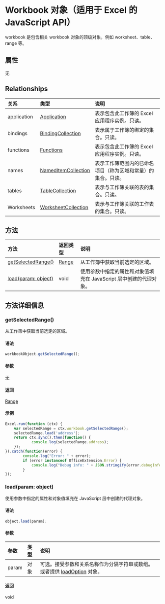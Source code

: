 # <a name="workbook-object-(javascript-api-for-excel)"></a>Workbook 对象（适用于 Excel 的 JavaScript API）

workbook 是包含相关 workbook 对象的顶级对象，例如 worksheet、table、range 等。

## <a name="properties"></a>属性

无

## <a name="relationships"></a>Relationships
| 关系 | 类型   |说明|
|:---------------|:--------|:----------|
|application|[Application](application.md)|表示包含此工作簿的 Excel 应用程序实例。只读。|
|bindings|[BindingCollection](bindingcollection.md)|表示属于工作簿的绑定的集合。只读。|
|functions|[Functions](functions.md)|表示包含此工作簿的 Excel 应用程序实例。只读。|
|names|[NamedItemCollection](nameditemcollection.md)|表示工作簿范围内的已命名项目（称为区域和常量）的集合。只读。|
|tables|[TableCollection](tablecollection.md)|表示与工作簿关联的表的集合。只读。|
|Worksheets|[WorksheetCollection](worksheetcollection.md)|表示与工作簿关联的工作表的集合。只读。|

## <a name="methods"></a>方法

| 方法           | 返回类型    |说明|
|:---------------|:--------|:----------|
|[getSelectedRange()](#getselectedrange)|[Range](range.md)|从工作簿中获取当前选定的区域。|
|[load(param: object)](#loadparam-object)|void|使用参数中指定的属性和对象值填充在 JavaScript 层中创建的代理对象。|

## <a name="method-details"></a>方法详细信息


### <a name="getselectedrange()"></a>getSelectedRange()
从工作簿中获取当前选定的区域。

#### <a name="syntax"></a>语法
```js
workbookObject.getSelectedRange();
```

#### <a name="parameters"></a>参数
无

#### <a name="returns"></a>返回
[Range](range.md)

#### <a name="examples"></a>示例

```js
Excel.run(function (ctx) { 
    var selectedRange = ctx.workbook.getSelectedRange();
    selectedRange.load('address');
    return ctx.sync().then(function() {
            console.log(selectedRange.address);
    });
}).catch(function(error) {
        console.log("Error: " + error);
        if (error instanceof OfficeExtension.Error) {
            console.log("Debug info: " + JSON.stringify(error.debugInfo));
        }
});
```
### <a name="load(param:-object)"></a>load(param: object)
使用参数中指定的属性和对象值填充在 JavaScript 层中创建的代理对象。

#### <a name="syntax"></a>语法
```js
object.load(param);
```

#### <a name="parameters"></a>参数
| 参数    | 类型   |说明|
|:---------------|:--------|:----------|
|param|对象|可选。接受参数和关系名称作为分隔字符串或数组。或者提供 [loadOption](loadoption.md) 对象。|

#### <a name="returns"></a>返回
void
